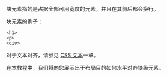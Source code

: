 块元素指的是占据全部可用宽度的元素，并且在其前后都会换行。

块元素的例子：

```
<h1>
<p>
<div>
```

对于文本对齐，请参见 [CSS 文本](http://www.w3school.com.cn/css/css_text.asp)一章。

在本教程中，我们将向您展示出于布局目的如何水平对齐块级元素。